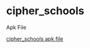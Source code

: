 # cipher_schools

Apk File

[cipher_schools apk file](https://github.com/anmolvns/Assignment-01-CipherSchools/files/11193564/app-armeabi-v7a-release.zip)


